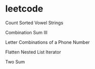 # leetcode
 Count Sorted Vowel Strings
 
 Combination Sum III
 
 Letter Combinations of a Phone Number
 
 Flatten Nested List Iterator
 
 Two Sum
 
